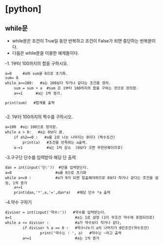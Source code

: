 # [python]
## while문

- while문은  조건이 True일 동안 반복하고 조건이 False가 되면 중단하는 반복문이다.
- 다음은 while문을 이용한 예제들이다.

-1. 1부터 100까지의 합을 구하시오.

~~~
a=0     #a와 sum을 0으로 초기화.
sum= 0
while a<=100:   #a는 100보다 작거나 같다는 조건을 정의.
    sum = sum + a  #sum 은 1부터 100까지의 합을 구하는 것으로 정의함. 
    a+=1      #a는 1씩 증가. 

print(sum)   #합계를 출력
   
~~~

-2. 1부터 100까지의 짝수를 구하시오. 

~~~
a=100  #a는 100으로 정의함. 
while a > 0:   #a는 0보다 큼.
    if a%2==0 :   #a를 2로 나눈 나머지는 0이다 (짝수조건)
        print(a)   #조건을 만족하는 a출력.
    a-=1           #a는 1씩 감소  (0보다 크면 무한반복이므로)
~~~

-3.구구단 단수를 입력받아 해당 단 출력

~~~
dan = int(input('단:'))  #단을 입력받는다.
a=0                    #a를 0으로 초기화
while a<=8 :           #a가 9가 되면 탈출해야하므로 8보다 작거나 같다는 조건을 설정, 1씩 증가 
    a+=1
    print(dan,'*',a,'=',dan*a)   #해당 단수 *a 출력
~~~

-4.약수 구하기

~~~
divisor = int(input('약수:'))   #약수를 입력받는다. 
a=1                             #a는 1로 설정 (1이 무조건 약수에 포함되므로)
while a <= divisor :            #a가 약수보다 작거나 같다, 
        if divisor % a == 0 :   #약수나누기 a의 나머지가 0인조건(약수조건)
                print('약수는 : ', a)   #약수는 ~라고 출력
        a+=1                    #a는 1씩 증가
        
~~~
